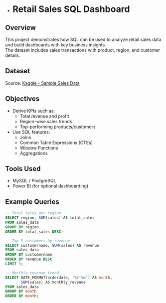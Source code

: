 - # Retail Sales SQL Dashboard

## Overview
This project demonstrates how SQL can be used to analyze retail sales data and build dashboards with key business insights.  
The dataset includes sales transactions with product, region, and customer details.

## Dataset
Source: [Kaggle - Sample Sales Data](https://www.kaggle.com/datasets/kyanyoga/sample-sales-data)

## Objectives
- Derive KPIs such as:
  - Total revenue and profit
  - Region-wise sales trends
  - Top-performing products/customers
- Use SQL features:
  - Joins
  - Common Table Expressions (CTEs)
  - Window Functions
  - Aggregations

## Tools Used
- MySQL / PostgreSQL
- Power BI (for optional dashboarding)

## Example Queries
```sql
-- Total sales per region
SELECT region, SUM(sales) AS total_sales
FROM sales_data
GROUP BY region
ORDER BY total_sales DESC;

-- Top 5 customers by revenue
SELECT customername, SUM(sales) AS revenue
FROM sales_data
GROUP BY customername
ORDER BY revenue DESC
LIMIT 5;

-- Monthly revenue trend
SELECT DATE_FORMAT(orderdate, '%Y-%m') AS month,
       SUM(sales) AS monthly_revenue
FROM sales_data
GROUP BY month
ORDER BY month;

